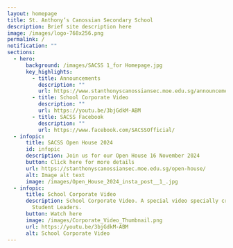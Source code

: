 ```yaml
---
layout: homepage
title: St. Anthony’s Canossian Secondary School
description: Brief site description here
image: /images/logo-768x256.png
permalink: /
notification: ""
sections:
  - hero:
      background: /images/SACSS 1_for Homepage.jpg
      key_highlights:
        - title: Announcements
          description: ""
          url: https://www.stanthonyscanossiansec.moe.edu.sg/announcements/
        - title: School Corporate Video
          description: ""
          url: https://youtu.be/3bjGdkM-ABM
        - title: SACSS Facebook
          description: ""
          url: https://www.facebook.com/SACSSOfficial/
  - infopic:
      title: SACSS Open House 2024
      id: infopic
      description: Join us for our Open House 16 November 2024
      button: Click here for more details
      url: https://stanthonyscanossiansec.moe.edu.sg/open-house/
      alt: Image alt text
      image: /images/Open_House_2024_insta_post__1_.jpg
  - infopic:
      title: School Corporate Video
      description: School Corporate Video. A special video specially created by our
        Student Leaders.
      button: Watch here
      image: /images/Corporate_Video_Thumbnail.png
      url: https://youtu.be/3bjGdkM-ABM
      alt: School Corporate Video
---
```

